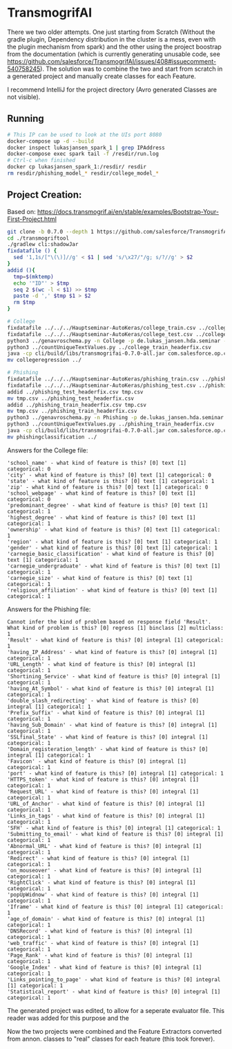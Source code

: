 # TransmogrifAI


There we two older attempts. One just starting from Scratch (Without the gradle plugin, Dependency distribution in the cluster is a mess, even with the plugin mechanism from spark) and the other using the project boostrap from the documentation (which is currently generating unusable code, see https://github.com/salesforce/TransmogrifAI/issues/408#issuecomment-540758245). The solution was to combine the two and start from scratch in a generated project and manually create classes for each Feature.

I recommend IntelliJ for the project directory (Avro generated Classes are not visible).
## Running

```sh
# This IP can be used to look at the UIs port 8080
docker-compose up -d --build
docker inspect lukasjansen_spark_1 | grep IPAddress
docker-compose exec spark tail -f /resdir/run.log
# Ctrl-c when finished
docker cp lukasjansen_spark_1:/resdir/ resdir
rm resdir/phishing_model_* resdir/college_model_*

```

## Project Creation:

Based on: https://docs.transmogrif.ai/en/stable/examples/Bootstrap-Your-First-Project.html

```sh
git clone -b 0.7.0 --depth 1 https://github.com/salesforce/TransmogrifAI.git transmogriftool
cd ./transmogriftool
./gradlew cli:shadowJar
fixdatafile () {
  sed '1,1s/["\(\)]//g' < $1 | sed 's/\x27/"/g; s/?//g' > $2
}
addid (){
  tmp=$(mktemp)
  echo '"ID"' > $tmp
  seq 2 $(wc -l < $1) >> $tmp
  paste -d ',' $tmp $1 > $2
  rm $tmp
}

# College 
fixdatafile ../../../Hauptseminar-AutoKeras/college_train.csv ../college_train_headerfix.csv
fixdatafile ../../../Hauptseminar-AutoKeras/college_test.csv ../college_test_headerfix.csv
python3 ../genavroschema.py -n College -p de.lukas_jansen.hda.seminar -r percent_pell_grant ../college_train_headerfix.csv > ../college.avsc
python3 ../countUniqueTextValues.py ../college_train_headerfix.csv
java -cp cli/build/libs/transmogrifai-0.7.0-all.jar com.salesforce.op.cli.CLI gen --input "../college_train_headerfix.csv" --id UNITID --response percent_pell_grant  --schema ../college.avsc CollegeRegression
mv collegeregression ../

# Phishing
fixdatafile ../../../Hauptseminar-AutoKeras/phishing_train.csv ../phishing_train_headerfix.csv
fixdatafile ../../../Hauptseminar-AutoKeras/phishing_test.csv ../phishing_test_headerfix.csv
addid ../phishing_test_headerfix.csv tmp.csv
mv tmp.csv ../phishing_test_headerfix.csv
addid ../phishing_train_headerfix.csv tmp.csv
mv tmp.csv ../phishing_train_headerfix.csv
python3 ../genavroschema.py -n Phishing -p de.lukas_jansen.hda.seminar -r Result ../phishing_train_headerfix.csv > ../phishing.avsc
python3 ../countUniqueTextValues.py ../phishing_train_headerfix.csv
java -cp cli/build/libs/transmogrifai-0.7.0-all.jar com.salesforce.op.cli.CLI gen --input "../phishing_train_headerfix.csv" --response Result --schema ../phishing.avsc --id ID PhishingClassification
mv phishingclassification ../ 
```

Answers for the College file:

```
'school_name' - what kind of feature is this? [0] text [1] categorical: 0
'city' - what kind of feature is this? [0] text [1] categorical: 0
'state' - what kind of feature is this? [0] text [1] categorical: 1
'zip' - what kind of feature is this? [0] text [1] categorical: 0
'school_webpage' - what kind of feature is this? [0] text [1] categorical: 0
'predominant_degree' - what kind of feature is this? [0] text [1] categorical: 1
'highest_degree' - what kind of feature is this? [0] text [1] categorical: 1
'ownership' - what kind of feature is this? [0] text [1] categorical: 1
'region' - what kind of feature is this? [0] text [1] categorical: 1
'gender' - what kind of feature is this? [0] text [1] categorical: 1
'carnegie_basic_classification' - what kind of feature is this? [0] text [1] categorical: 1
'carnegie_undergraduate' - what kind of feature is this? [0] text [1] categorical: 1
'carnegie_size' - what kind of feature is this? [0] text [1] categorical: 1
'religious_affiliation' - what kind of feature is this? [0] text [1] categorical: 1
```

Answers for the Phishing file:

```
Cannot infer the kind of problem based on response field 'Result'. What kind of problem is this? [0] regress [1] binclass [2] multiclass: 1
'Result' - what kind of feature is this? [0] integral [1] categorical: 1
'having_IP_Address' - what kind of feature is this? [0] integral [1] categorical: 1
'URL_Length' - what kind of feature is this? [0] integral [1] categorical: 1
'Shortining_Service' - what kind of feature is this? [0] integral [1] categorical: 1
'having_At_Symbol' - what kind of feature is this? [0] integral [1] categorical: 1
'double_slash_redirecting' - what kind of feature is this? [0] integral [1] categorical: 1
'Prefix_Suffix' - what kind of feature is this? [0] integral [1] categorical: 1
'having_Sub_Domain' - what kind of feature is this? [0] integral [1] categorical: 1
'SSLfinal_State' - what kind of feature is this? [0] integral [1] categorical: 1
'Domain_registeration_length' - what kind of feature is this? [0] integral [1] categorical: 1
'Favicon' - what kind of feature is this? [0] integral [1] categorical: 1
'port' - what kind of feature is this? [0] integral [1] categorical: 1
'HTTPS_token' - what kind of feature is this? [0] integral [1] categorical: 1
'Request_URL' - what kind of feature is this? [0] integral [1] categorical: 1
'URL_of_Anchor' - what kind of feature is this? [0] integral [1] categorical: 1
'Links_in_tags' - what kind of feature is this? [0] integral [1] categorical: 1
'SFH' - what kind of feature is this? [0] integral [1] categorical: 1
'Submitting_to_email' - what kind of feature is this? [0] integral [1] categorical: 1
'Abnormal_URL' - what kind of feature is this? [0] integral [1] categorical: 1
'Redirect' - what kind of feature is this? [0] integral [1] categorical: 1
'on_mouseover' - what kind of feature is this? [0] integral [1] categorical: 1
'RightClick' - what kind of feature is this? [0] integral [1] categorical: 1
'popUpWidnow' - what kind of feature is this? [0] integral [1] categorical: 1
'Iframe' - what kind of feature is this? [0] integral [1] categorical: 1
'age_of_domain' - what kind of feature is this? [0] integral [1] categorical: 1
'DNSRecord' - what kind of feature is this? [0] integral [1] categorical: 1
'web_traffic' - what kind of feature is this? [0] integral [1] categorical: 1
'Page_Rank' - what kind of feature is this? [0] integral [1] categorical: 1
'Google_Index' - what kind of feature is this? [0] integral [1] categorical: 1
'Links_pointing_to_page' - what kind of feature is this? [0] integral [1] categorical: 1
'Statistical_report' - what kind of feature is this? [0] integral [1] categorical: 1
```

The generated project was edited, to allow for a seperate evaluator file. This reader was added for this purpose and the  

Now the two projects were combined and the Feature Extractors converted from annon. classes to "real" classes for each feature (this took forever).